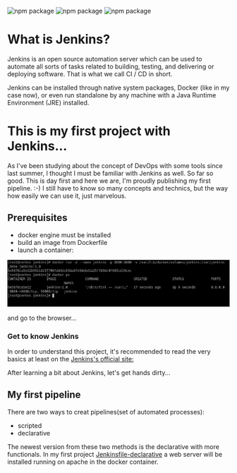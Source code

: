 ![npm package](https://img.shields.io/badge/jenkins-2.299-red.svg)
![npm package](https://img.shields.io/badge/docker-19.03.8-blue.svg)
![npm package](https://img.shields.io/badge/github-1.8.3.1-orange.svg)

<h1>What is Jenkins?</h1>

Jenkins is an open source automation server which can be used to automate all sorts of tasks related to building, testing, and delivering
or deploying software. That is what we call CI / CD in short.

Jenkins can be installed through native system packages, Docker (like in my case now), or even run standalone by any machine with a Java
Runtime Environment (JRE) installed.

<h1>This is my first project with Jenkins...</h1>

As I've been studying about the concept of DevOps with some tools since last summer, I thought I must be familiar with Jenkins as well. 
So far so good. This is day first and here we are, I'm proudly publishing my first pipeline. :-)
I still have to know so many concepts and technics, but the way how easily we can use it, just marvelous.

<h2>Prerequisites</h2>

- docker engine must be installed
- build an image from Dockerfile
- launch a container: 

![Image of mysql](https://github.com/SandorJokai/Jenkins/blob/master/jenkins.png)

and go to the browser...

<h3>Get to know Jenkins</h3>

In order to understand this project, it's recommended to read the very basics at least on the 
[Jenkins's official site:](https://www.jenkins.io/doc)

After learning a bit about Jenkins, let's get hands dirty...

<h2>My first pipeline</h2>

There are two ways to creat pipelines(set of automated processes):

- scripted
- declarative

The newest version from these two methods is the declarative with more functionals. 
In my first project [Jenkinsfile-declarative](../master/Jenkinsfile-declarative) a web server will be installed running on apache in
the docker container.

